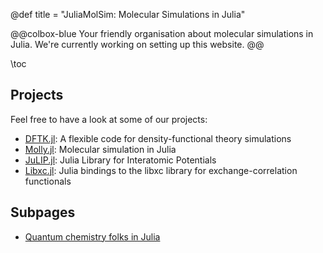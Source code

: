 @def title = "JuliaMolSim: Molecular Simulations in Julia"

@@colbox-blue
Your friendly organisation about molecular simulations in Julia.
We're currently working on setting up this website.
@@

\toc


## Projects
Feel free to have a look at some of our projects:
- [DFTK.jl](https://dftk.org): A flexible code for density-functional theory simulations
- [Molly.jl](https://juliamolsim.github.io/Molly.jl/stable/): Molecular simulation in Julia
- [JuLIP.jl](https://github.com/JuliaMolSim/JuLIP.jl): Julia Library for Interatomic Potentials
- [Libxc.jl](https://github.com/JuliaMolSim/Libxc.jl): Julia bindings to the libxc library for exchange-correlation functionals

## Subpages
- [Quantum chemistry folks in Julia](/qchem/)
